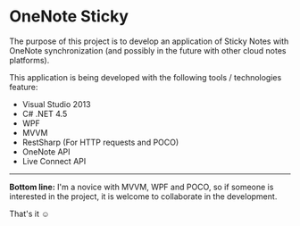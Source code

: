 # OneNote Sticky
The purpose of this project is to develop an application of Sticky Notes with OneNote synchronization (and possibly in the future with other cloud notes platforms).

This application is being developed with the following tools / technologies feature:
- Visual Studio 2013
- C# .NET 4.5
- WPF
- MVVM
- RestSharp (For HTTP requests and POCO)
- OneNote API
- Live Connect API

---

**Bottom line:**
I'm a novice with MVVM, WPF and POCO, so if someone is interested in the project, it is welcome to collaborate in the development.

That's it ☺️
